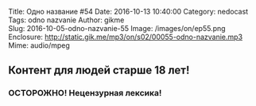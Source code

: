Title: Одно название #54
Date: 2016-10-13 10:40:00
Category: nedocast  
Tags: odno nazvanie
Author: gikme  
Slug: 2016-10-05-odno-nazvanie-55
Image: /images/on/ep55.png
Enclosure: http://static.gik.me/mp3/on/s02/00055-odno-nazvanie.mp3  
Mime: audio/mpeg

## Контент для людей старше 18 лет!

### ОСТОРОЖНО! Нецензурная лексика!
